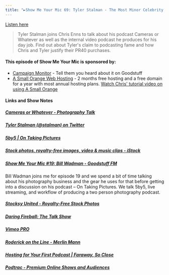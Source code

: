 ```yaml
---
title: "►Show Me Your Mic 69: Tyler Stalman - The Most Minor Celebrity Possible"
---
```

<p><a href="https://ift.tt/1z6Yj52">Listen here</a></p>
<blockquote><p>
  Tyler Stalman joins Chris Enns to talk about his podcast Cameras or Whatever as well as the internal video podcast he produces for his day job. Find out about Tyler&#39;s claim to podcasting fame and how Chris and Tyler justify their PR40 purchases.
</p></blockquote>
<h4>This episode of Show Me Your Mic is sponsored by:</h4>
<ul>
<li><a href="https://ift.tt/rqRIS2">Campaign Monitor</a> - Tell them you heard about it on Goodstuff</li>
<li><a href="https://ift.tt/1oqsVa4">A Small Orange Web Hosting</a> - 2 months free hosting and a free domain for a year with most annual hosting plans. <a href="https://ift.tt/1CMk9eH">Watch Chris&#39; tutorial video on using A Small Orange</a></li>
</ul>
<h4>Links and Show Notes</h4>
<h5><a href="https://ift.tt/1Cd9Xip" target="_blank">Cameras or Whatever - Photography Talk</a></h5>
<h5><a href="https://ift.tt/1osopbD" target="_blank">Tyler Stalman (@stalman) on Twitter</a></h5>
<h5><a href="https://5by5.tv/otp" target="_blank">5by5 | On Taking Pictures</a></h5>
<h5><a href="https://ift.tt/jXF1sj" target="_blank">Stock photos, royalty-free images, video & music clips - iStock</a></h5>
<h5><a href="https://ift.tt/1Cd9Xiv" target="_blank">Show Me Your Mic #19: Bill Wadman - Goodstuff FM</a></h5>
<p>Bill Wadman joins me for episode 19 and we spend a bit of time talking about his photography business and the gear he uses for that before getting into a discussion on his podcast – On Taking Pictures. We talk 5by5, live streaming, and workflow of producing a two person photography podcast.</p>
<h5><a href="https://www.stocksy.com/" target="_blank">Stocksy United - Royalty-Free Stock Photos</a></h5>
<h5><a href="https://ift.tt/1tov8qv" target="_blank">Daring Fireball: The Talk Show</a></h5>
<h5><a href="https://vimeo.com/pro" target="_blank">Vimeo PRO</a></h5>
<h5><a href="https://ift.tt/zhAduB" target="_blank">Roderick on the Line - Merlin Mann</a></h5>
<h5><a href="https://ift.tt/1z6Yihq" target="_blank">Hosting for Your First Podcast | Faraway, So Close</a></h5>
<h5><a href="https://podtrac.com/" target="_blank">Podtrac - Premium Online Shows and Audiences</a></h5>
